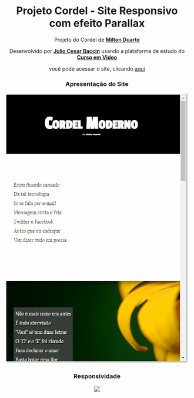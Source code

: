<h1 align="center">Projeto Cordel - Site Responsivo com efeito Parallax</h1>

<p align="center">
 Projeto do Cordel de <a target="_blank" rel="external" href="https://www.recantodasletras.com.br/poesias/3186743"><strong>Milton Duarte</strong></a>
</p>

<p align="center">
 Desenvolvido por <a target="_blank" rel="external" href="https://github.com/juliobaccin/"><strong>Julio Cesar Baccin</strong></a> usando a plataforma de estudo do <a target="_blank" rel="external" href="https://www.cursoemvideo.com/"><strong>Curso em Video</strong></a>
<p>

<p align="center">
 você pode acessar o site, clicando <a href="https://juliobaccin.github.io/Projeto-Cordel">aqui</a>
</p>
 
 <div align="center">
  <h3>
    Apresentação do Site
  </h3> 
<img src="https://github.com/juliobaccin/Projeto-Cordel/blob/main/imagens/apresenta%C3%A7%C3%A3o%20site.gif">
   <h3>
    Responsividade
  </h3> 
<img src="https://github.com/juliobaccin/Projeto-Cordel/blob/main/imagens/responsividade.gif">
</div>
 
